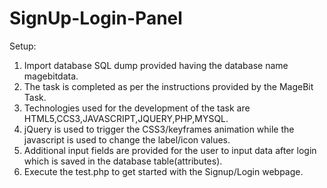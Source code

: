 # SignUp-Login-Panel
Setup:
1. Import database SQL dump provided having the database name magebitdata.
2. The task is completed as per the instructions provided by the MageBit Task.
3. Technologies used for the development of the task are HTML5,CCS3,JAVASCRIPT,JQUERY,PHP,MYSQL. 
4. jQuery is used to trigger the CSS3/keyframes animation while the javascript is used to change the label/icon values.
5. Additional input fields are provided for the user to input data after login which is saved in the database table(attributes).
6. Execute the test.php to get started with the Signup/Login webpage.
